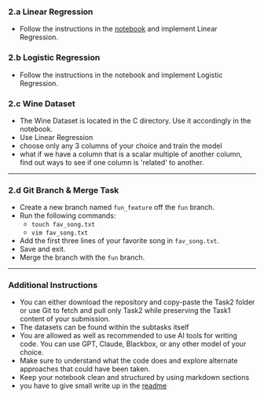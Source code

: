 ### 2.a Linear Regression  
- Follow the instructions in the [notebook](a\linear-regression.ipynb) and implement Linear Regression.  

### 2.b Logistic Regression  
- Follow the instructions in the notebook and implement Logistic Regression.  

### 2.c Wine Dataset  
- The Wine Dataset is located in the C directory. Use it accordingly in the notebook.  
- Use Linear Regression 
- choose only any 3 columns of your choice and train the model
- what if we have a column that is a scalar multiple of another column, find out ways to see if one column is 'related' to another.
 

---

### 2.d Git Branch & Merge Task  
- Create a new branch named `fun_feature` off the `fun` branch.  
- Run the following commands:  
  - `touch fav_song.txt`  
  - `vim fav_song.txt`  
- Add the first three lines of your favorite song in `fav_song.txt`.  
- Save and exit.  
- Merge the branch with the `fun` branch.  

---

### Additional Instructions  
- You can either download the repository and copy-paste the Task2 folder or use Git to fetch and pull only Task2 while preserving the Task1 content of your submission.  
- The datasets can be found within the subtasks itself
- You are allowed as well as recommended to use AI tools for writing code. You can use GPT, Claude, Blackbox, or any other model of your choice.  
- Make sure to understand what the code does and explore alternate approaches that could have been taken.
- Keep your notebook clean and structured by using markdown sections
- you have to give small write up in the [readme](README.md)
